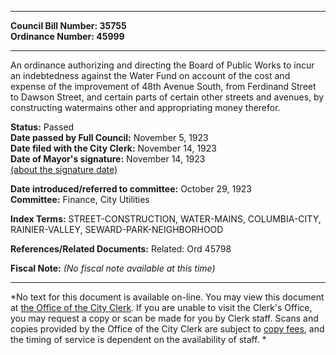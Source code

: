* * * * *  
  
**Council Bill Number: [](#h0)[](#h2)35755**   
**Ordinance Number: 45999**  
  
* * * * *  
  
An ordinance authorizing and directing the Board of Public Works to incur an indebtedness against the Water Fund on account of the cost and expense of the improvement of 48th Avenue South, from Ferdinand Street to Dawson Street, and certain parts of certain other streets and avenues, by constructing watermains other and appropriating money therefor.  
  
**Status:** Passed   
**Date passed by Full Council:** November 5, 1923   
**Date filed with the City Clerk:** November 14, 1923   
**Date of Mayor's signature:** November 14, 1923   
[(about the signature date)](/~public/approvaldate.htm)   
  
  
**Date introduced/referred to committee:** October 29, 1923   
**Committee:** Finance, City Utilities   
  
**Index Terms:** STREET-CONSTRUCTION, WATER-MAINS, COLUMBIA-CITY, RAINIER-VALLEY, SEWARD-PARK-NEIGHBORHOOD  
  
**References/Related Documents:** Related: Ord 45798  
  
**Fiscal Note:** *(No fiscal note available at this time)*  
  
* * * * *  
  
*No text for this document is available on-line. You may view this document at [the Office of the City Clerk](http://www.seattle.gov/leg/clerk/contactUs.htm). If you are unable to visit the Clerk's Office, you may request a copy or scan be made for you by Clerk staff. Scans and copies provided by the Office of the City Clerk are subject to [copy fees](http://clerk.seattle.gov/~public/clerkfees.htm), and the timing of service is dependent on the availability of staff. *  
  
  
